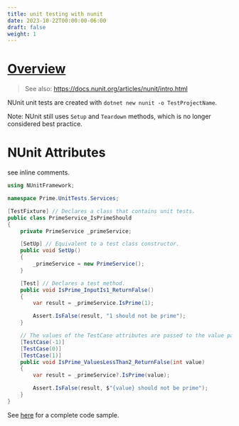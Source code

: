 ```yaml
---
title: unit testing with nunit
date: 2023-10-22T00:00:00-06:00
draft: false
weight: 1
---
```


# [Overview](https://learn.microsoft.com/en-us/dotnet/core/testing/unit-testing-with-nunit)  
> See also: https://docs.nunit.org/articles/nunit/intro.html

NUnit unit tests are created with `dotnet new nunit -o TestProjectName`.

Note: NUnit still uses `Setup` and `Teardown` methods, which is no longer considered best practice.

# NUnit Attributes
see inline comments.

```cs
using NUnitFramework; 

namespace Prime.UnitTests.Services;

[TestFixture] // Declares a class that contains unit tests.
public class PrimeService_IsPrimeShould
{
    private PrimeService _primeService;

    [SetUp] // Equivalent to a test class constructor.
    public void SetUp()
    {
        _primeService = new PrimeService();
    }

    [Test] // Declares a test method.
    public void IsPrime_InputIs1_ReturnFalse()
    {
        var result = _primeService.IsPrime(1);

        Assert.IsFalse(result, "1 should not be prime");
    }

    // The values of the TestCase attributes are passed to the value parameter of this test method.
    [TestCase(-1)]
    [TestCase(0)]
    [TestCase(1)]
    public void IsPrime_ValuesLessThan2_ReturnFalse(int value)
    {
        var result = _primeService?.IsPrime(value);

        Assert.IsFalse(result, $"{value} should not be prime");
    }
}
```

See [here](https://github.com/dotnet/samples/blob/main/core/getting-started/unit-testing-using-nunit/PrimeService.Tests/PrimeService_IsPrimeShould.cs) for a complete code sample.